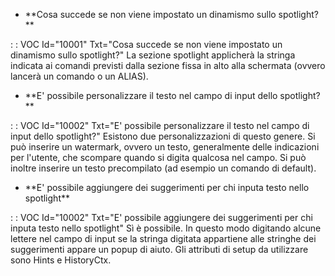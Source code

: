 - \*\*Cosa succede se non viene impostato un dinamismo sullo spotlight?\*\*

 :  : VOC Id="10001" Txt="Cosa succede se non viene impostato un dinamismo sullo spotlight?"
La sezione spotlight applicherà la stringa indicata ai comandi previsti dalla sezione fissa in alto alla schermata (ovvero lancerà un comando o un ALIAS).

- \*\*E' possibile personalizzare il testo nel campo di input dello spotlight?\*\*

 :  : VOC Id="10002" Txt="E' possibile personalizzare il testo nel campo di input dello spotlight?"
Esistono due personalizzazioni di questo genere. Si può inserire un watermark, ovvero un testo, generalmente  delle indicazioni per l'utente, che scompare quando si digita qualcosa nel campo. Si può inoltre inserire un testo precompilato (ad esempio un comando di default).

- \*\*E' possibile aggiungere dei suggerimenti per chi inputa testo nello spotlight\*\*

 :  : VOC Id="10002" Txt="E' possibile aggiungere dei suggerimenti per chi inputa testo nello spotlight"
Sì è possibile. In questo modo digitando alcune lettere nel campo di input se la stringa digitata appartiene alle stringhe dei suggerimenti appare un popup di aiuto. Gli attributi di setup da utilizzare sono Hints e HistoryCtx.

